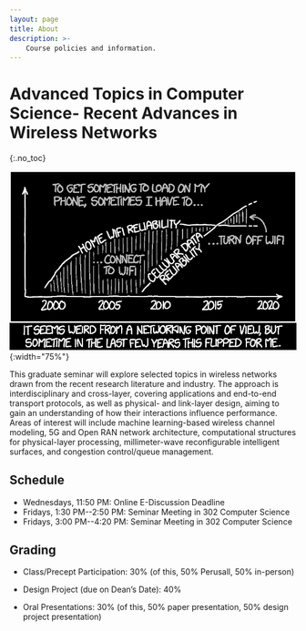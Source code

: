 ```yaml
---
layout: page
title: About
description: >-
    Course policies and information.
---
```


# Advanced Topics in Computer Science- Recent Advances in Wireless Networks
{:.no_toc}

![xkcd cartoon](assets/images/wifi_vs_cellular_2x_r_i.gif){:width="75%"}

This graduate seminar will explore selected topics in wireless
networks drawn from the recent research literature and industry. The
approach is interdisciplinary and cross-layer, covering applications
and end-to-end transport protocols, as well as physical- and
link-layer design, aiming to gain an understanding of how their
interactions influence performance. Areas of interest will include
machine learning-based wireless channel modeling, 5G and Open RAN
network architecture, computational structures for physical-layer
processing, millimeter-wave reconfigurable intelligent surfaces, and
congestion control/queue management.

## Schedule

- Wednesdays, 11:50 PM: Online E-Discussion Deadline
- Fridays, 1:30 PM--2:50 PM: Seminar Meeting in 302 Computer Science
- Fridays, 3:00 PM--4:20 PM: Seminar Meeting in 302 Computer Science

## Grading

- Class/Precept Participation: 30% (of this, 50% Perusall, 50% in-person)

- Design Project (due on Dean’s Date): 40%

- Oral Presentations: 30% (of this, 50% paper presentation, 50% design project presentation)
